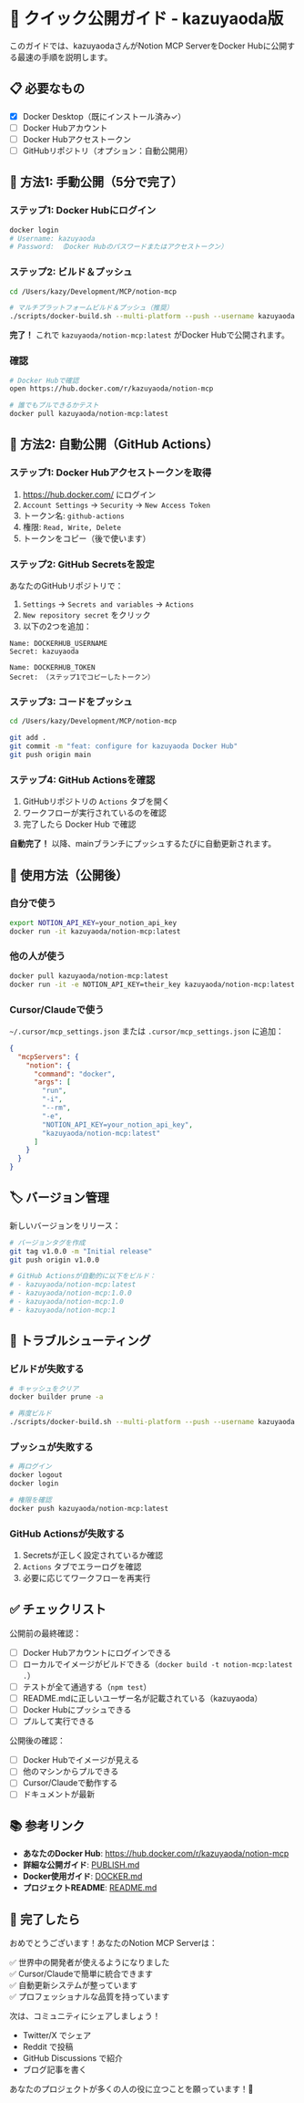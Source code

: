 # 🚀 クイック公開ガイド - kazuyaoda版

このガイドでは、kazuyaodaさんがNotion MCP ServerをDocker Hubに公開する最速の手順を説明します。

## 📋 必要なもの

- [x] Docker Desktop（既にインストール済み✓）
- [ ] Docker Hubアカウント
- [ ] Docker Hubアクセストークン
- [ ] GitHubリポジトリ（オプション：自動公開用）

## 🎯 方法1: 手動公開（5分で完了）

### ステップ1: Docker Hubにログイン

```bash
docker login
# Username: kazuyaoda
# Password: （Docker Hubのパスワードまたはアクセストークン）
```

### ステップ2: ビルド＆プッシュ

```bash
cd /Users/kazy/Development/MCP/notion-mcp

# マルチプラットフォームビルド＆プッシュ（推奨）
./scripts/docker-build.sh --multi-platform --push --username kazuyaoda
```

**完了！** これで `kazuyaoda/notion-mcp:latest` がDocker Hubで公開されます。

### 確認

```bash
# Docker Hubで確認
open https://hub.docker.com/r/kazuyaoda/notion-mcp

# 誰でもプルできるかテスト
docker pull kazuyaoda/notion-mcp:latest
```

## 🤖 方法2: 自動公開（GitHub Actions）

### ステップ1: Docker Hubアクセストークンを取得

1. https://hub.docker.com/ にログイン
2. `Account Settings` → `Security` → `New Access Token`
3. トークン名: `github-actions`
4. 権限: `Read, Write, Delete`
5. トークンをコピー（後で使います）

### ステップ2: GitHub Secretsを設定

あなたのGitHubリポジトリで：

1. `Settings` → `Secrets and variables` → `Actions`
2. `New repository secret` をクリック
3. 以下の2つを追加：

```
Name: DOCKERHUB_USERNAME
Secret: kazuyaoda

Name: DOCKERHUB_TOKEN
Secret: （ステップ1でコピーしたトークン）
```

### ステップ3: コードをプッシュ

```bash
cd /Users/kazy/Development/MCP/notion-mcp

git add .
git commit -m "feat: configure for kazuyaoda Docker Hub"
git push origin main
```

### ステップ4: GitHub Actionsを確認

1. GitHubリポジトリの `Actions` タブを開く
2. ワークフローが実行されているのを確認
3. 完了したら Docker Hub で確認

**自動完了！** 以降、mainブランチにプッシュするたびに自動更新されます。

## 📱 使用方法（公開後）

### 自分で使う

```bash
export NOTION_API_KEY=your_notion_api_key
docker run -it kazuyaoda/notion-mcp:latest
```

### 他の人が使う

```bash
docker pull kazuyaoda/notion-mcp:latest
docker run -it -e NOTION_API_KEY=their_key kazuyaoda/notion-mcp:latest
```

### Cursor/Claudeで使う

`~/.cursor/mcp_settings.json` または `.cursor/mcp_settings.json` に追加：

```json
{
  "mcpServers": {
    "notion": {
      "command": "docker",
      "args": [
        "run",
        "-i",
        "--rm",
        "-e",
        "NOTION_API_KEY=your_notion_api_key",
        "kazuyaoda/notion-mcp:latest"
      ]
    }
  }
}
```

## 🏷️ バージョン管理

新しいバージョンをリリース：

```bash
# バージョンタグを作成
git tag v1.0.0 -m "Initial release"
git push origin v1.0.0

# GitHub Actionsが自動的に以下をビルド：
# - kazuyaoda/notion-mcp:latest
# - kazuyaoda/notion-mcp:1.0.0
# - kazuyaoda/notion-mcp:1.0
# - kazuyaoda/notion-mcp:1
```

## 🔧 トラブルシューティング

### ビルドが失敗する

```bash
# キャッシュをクリア
docker builder prune -a

# 再度ビルド
./scripts/docker-build.sh --multi-platform --push --username kazuyaoda
```

### プッシュが失敗する

```bash
# 再ログイン
docker logout
docker login

# 権限を確認
docker push kazuyaoda/notion-mcp:latest
```

### GitHub Actionsが失敗する

1. Secretsが正しく設定されているか確認
2. `Actions` タブでエラーログを確認
3. 必要に応じてワークフローを再実行

## ✅ チェックリスト

公開前の最終確認：

- [ ] Docker Hubアカウントにログインできる
- [ ] ローカルでイメージがビルドできる（`docker build -t notion-mcp:latest .`）
- [ ] テストが全て通過する（`npm test`）
- [ ] README.mdに正しいユーザー名が記載されている（kazuyaoda）
- [ ] Docker Hubにプッシュできる
- [ ] プルして実行できる

公開後の確認：

- [ ] Docker Hubでイメージが見える
- [ ] 他のマシンからプルできる
- [ ] Cursor/Claudeで動作する
- [ ] ドキュメントが最新

## 📚 参考リンク

- **あなたのDocker Hub**: https://hub.docker.com/r/kazuyaoda/notion-mcp
- **詳細な公開ガイド**: [PUBLISH.md](./PUBLISH.md)
- **Docker使用ガイド**: [DOCKER.md](./DOCKER.md)
- **プロジェクトREADME**: [README.md](./README.md)

## 🎉 完了したら

おめでとうございます！あなたのNotion MCP Serverは：

✅ 世界中の開発者が使えるようになりました  
✅ Cursor/Claudeで簡単に統合できます  
✅ 自動更新システムが整っています  
✅ プロフェッショナルな品質を持っています

次は、コミュニティにシェアしましょう！

- Twitter/X でシェア
- Reddit で投稿
- GitHub Discussions で紹介
- ブログ記事を書く

あなたのプロジェクトが多くの人の役に立つことを願っています！🚀
